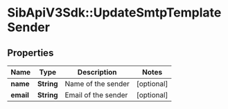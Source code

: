 # SibApiV3Sdk::UpdateSmtpTemplateSender

## Properties
Name | Type | Description | Notes
------------ | ------------- | ------------- | -------------
**name** | **String** | Name of the sender | [optional] 
**email** | **String** | Email of the sender | [optional] 


